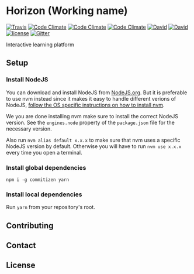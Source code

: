 # Horizon (Working name)
[![Travis](https://travis-ci.org/SigmaITC/horizon.svg?branch=master)](https://travis-ci.org/SigmaITC/horizon)
[![Code Climate](https://codeclimate.com/github/SigmaITC/horizon/badges/gpa.svg)](https://codeclimate.com/github/SigmaITC/horizon)
[![Code Climate](https://codeclimate.com/github/SigmaITC/horizon/badges/coverage.svg)](https://codeclimate.com/github/SigmaITC/horizon/coverage)
[![Code Climate](https://codeclimate.com/github/SigmaITC/horizon/badges/issue_count.svg)](https://codeclimate.com/github/SigmaITC/horizon)
[![David](https://david-dm.org/SigmaITC/horizon.svg)](https://david-dm.org/SigmaITC/horizon)
[![David](https://david-dm.org/SigmaITC/horizon/dev-status.svg)](https://david-dm.org/SigmaITC/horizon)
[![license](https://img.shields.io/github/license/SigmaITC/horizon.svg)](https://github.com/SigmaITC/horizon/blob/master/LICENSE)
[![Gitter](https://img.shields.io/gitter/room/nwjs/nw.js.svg)](https://gitter.im/horizon-app)

Interactive learning platform


## Setup

### Install NodeJS
You can download and install NodeJS from [NodeJS.org](https://nodejs.org/).
But it is preferable to use nvm instead since it makes it easy to handle different verions of NodeJS, [follow the OS specific instructions on how to install nvm](https://github.com/creationix/nvm#installation).

We you are done installing nvm make sure to install the correct NodeJS version. See the `engines.node` property of the `package.json` file for the necessary version.

Also run `nvm alias default x.x.x` to make sure that nvm uses a specific NodeJS version by default. Otherwise you will have to run `nvm use x.x.x` every time you open a terminal.

### Install global dependencies
`npm i -g commitizen yarn`

### Install local dependencies
Run `yarn` from your repository's root.

## Contributing

## Contact

## License
